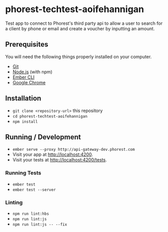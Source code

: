 # phorest-techtest-aoifehannigan

Test app to connect to Phorest's third party api to allow a user to search for a client by phone or email and create a voucher by inputting an amount.

## Prerequisites

You will need the following things properly installed on your computer.

* [Git](https://git-scm.com/)
* [Node.js](https://nodejs.org/) (with npm)
* [Ember CLI](https://ember-cli.com/)
* [Google Chrome](https://google.com/chrome/)

## Installation

* `git clone <repository-url>` this repository
* `cd phorest-techtest-aoifehannigan`
* `npm install`

## Running / Development

* `ember serve --proxy http://api-gateway-dev.phorest.com`
* Visit your app at [http://localhost:4200](http://localhost:4200).
* Visit your tests at [http://localhost:4200/tests](http://localhost:4200/tests).

### Running Tests

* `ember test`
* `ember test --server`

### Linting

* `npm run lint:hbs`
* `npm run lint:js`
* `npm run lint:js -- --fix`
